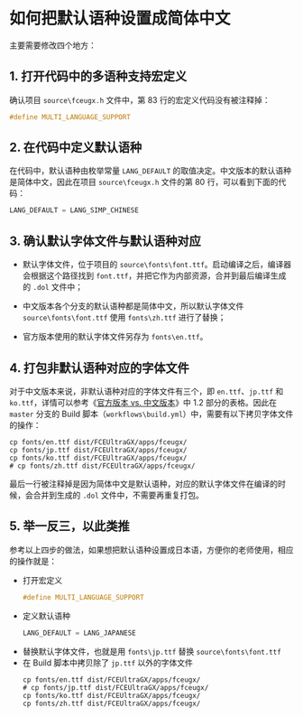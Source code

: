 # 如何把默认语种设置成简体中文


主要需要修改四个地方：

## 1. 打开代码中的多语种支持宏定义

确认项目 `source\fceugx.h` 文件中，第 83 行的宏定义代码没有被注释掉：

``` c++
#define MULTI_LANGUAGE_SUPPORT
```

## 2. 在代码中定义默认语种

在代码中，默认语种由枚举常量 `LANG_DEFAULT` 的取值决定。中文版本的默认语种是简体中文，因此在项目 `source\fceugx.h` 文件的第 80 行，可以看到下面的代码：

``` c++
LANG_DEFAULT = LANG_SIMP_CHINESE
```

## 3. 确认默认字体文件与默认语种对应

- 默认字体文件，位于项目的 `source\fonts\font.ttf`。启动编译之后，编译器会根据这个路径找到 `font.ttf`，并把它作为内部资源，合并到最后编译生成的 `.dol` 文件中；

- 中文版本各个分支的默认语种都是简体中文，所以默认字体文件 `source\fonts\font.ttf` 使用 `fonts\zh.ttf` 进行了替换；

- 官方版本使用的默认字体文件另存为 `fonts\en.ttf`。

## 4. 打包非默认语种对应的字体文件

对于中文版本来说，非默认语种对应的字体文件有三个，即 `en.ttf`、`jp.ttf` 和 `ko.ttf`，详情可以参考《[官方版本 vs. 中文版本](./what-i-did-in-fceugx-cn.md)》中 1.2 部分的表格。因此在 `master` 分支的 Build 脚本（`workflows\build.yml`）中，需要有以下拷贝字体文件的操作：

```
cp fonts/en.ttf dist/FCEUltraGX/apps/fceugx/
cp fonts/jp.ttf dist/FCEUltraGX/apps/fceugx/
cp fonts/ko.ttf dist/FCEUltraGX/apps/fceugx/
# cp fonts/zh.ttf dist/FCEUltraGX/apps/fceugx/
```

最后一行被注释掉是因为简体中文是默认语种，对应的默认字体文件在编译的时候，会合并到生成的 `.dol` 文件中，不需要再重复打包。

## 5. 举一反三，以此类推

参考以上四步的做法，如果想把默认语种设置成日本语，方便你的老师使用，相应的操作就是：

- 打开宏定义
  ``` c++
  #define MULTI_LANGUAGE_SUPPORT
  ```
- 定义默认语种
  ``` c++
  LANG_DEFAULT = LANG_JAPANESE
  ```
- 替换默认字体文件，也就是用 `fonts\jp.ttf` 替换 `source\fonts\font.ttf`
- 在 Build 脚本中拷贝除了 `jp.ttf` 以外的字体文件
  ```
  cp fonts/en.ttf dist/FCEUltraGX/apps/fceugx/
  # cp fonts/jp.ttf dist/FCEUltraGX/apps/fceugx/
  cp fonts/ko.ttf dist/FCEUltraGX/apps/fceugx/
  cp fonts/zh.ttf dist/FCEUltraGX/apps/fceugx/
```
